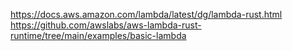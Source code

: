 https://docs.aws.amazon.com/lambda/latest/dg/lambda-rust.html
https://github.com/awslabs/aws-lambda-rust-runtime/tree/main/examples/basic-lambda

